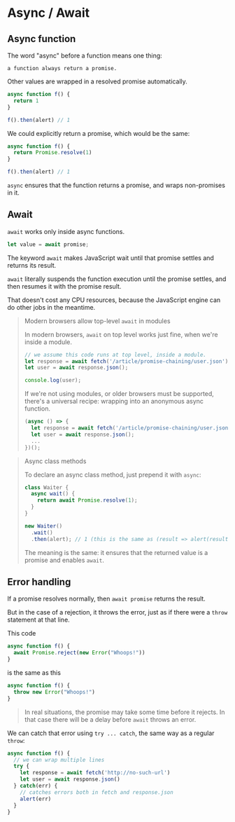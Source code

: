 # Async / Await

## Async function

The word "async" before a function means one thing: 

    a function always return a promise.

Other values are wrapped in a resolved promise automatically.

```js
async function f() {
  return 1
}

f().then(alert) // 1
```

We could explicitly return a promise, which would be the same: 

```js
async function f() {
  return Promise.resolve(1)
}

f().then(alert) // 1
```

`async` ensures that the function returns a promise, and wraps non-promises in it.

## Await

`await` works only inside async functions.

```js
let value = await promise;
```

The keyword `await` makes JavaScript wait until that promise settles and returns its result.

`await` literally suspends the function execution until the promise settles, and then resumes it with the promise result.

That doesn't cost any CPU resources, because the JavaScript engine can do other jobs in the meantime.

> Modern browsers allow top-level `await` in modules
> 
> In modern browsers, `await` on top level works just fine, when we're inside a module. 
> 
> ```js
> // we assume this code runs at top level, inside a module.
> let response = await fetch('/article/promise-chaining/user.json');
> let user = await response.json();
> 
> console.log(user);
> ```
> 
> If we're not using modules, or older browsers must be supported, there's a universal recipe: wrapping into an anonymous async function.
> 
> ```js
> (async () => {
>   let response = await fetch('/article/promise-chaining/user.json');
>   let user = await response.json();
>   ...
> })();
> ```

> Async class methods
> 
> To declare an async class method, just prepend it with `async`: 
> 
> ```js
> class Waiter {
>   async wait() {
>     return await Promise.resolve(1);
>   }
> }
> 
> new Waiter()
>   .wait()
>   .then(alert); // 1 (this is the same as (result => alert(result)))
> ```
> 
> The meaning is the same: it ensures that the returned value is a promise and enables `await`.

## Error handling

If a promise resolves normally, then `await promise` returns the result.

But in the case of a rejection, it throws the error, just as if there were a `throw` statement at that line.

This code

```js
async function f() {
  await Promise.reject(new Error("Whoops!"))
}
```

is the same as this 

```js 
async function f() {
  throw new Error("Whoops!")
}
```

> In real situations, the promise may take some time before it rejects.
> In that case there will be a delay before `await` throws an error.

We can catch that error using `try ... catch`, the same way as a regular `throw`: 

```js
async function f() {
  // we can wrap multiple lines
  try {
    let response = await fetch('http://no-such-url')
    let user = await response.json()
  } catch(err) {
    // catches errors both in fetch and response.json
    alert(err)
  }
}
```

